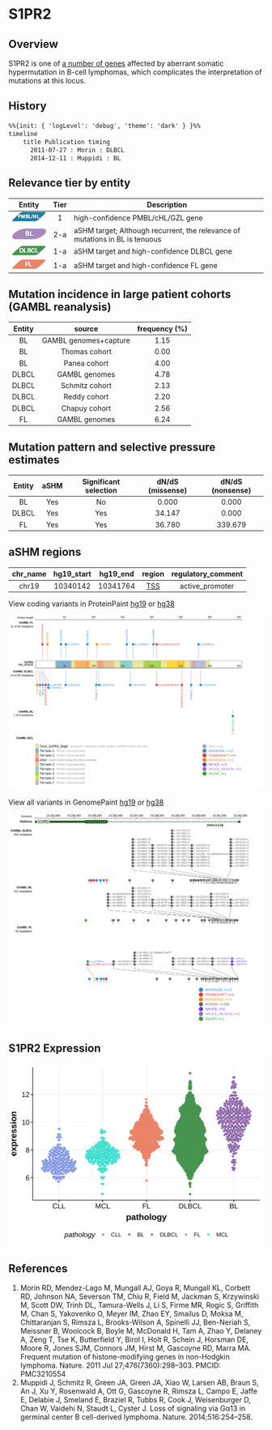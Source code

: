 # S1PR2

## Overview
S1PR2 is one of [a number of genes](https://github.com/morinlab/LLMPP/wiki/ashm) affected by aberrant somatic hypermutation in B-cell lymphomas, which complicates the interpretation of mutations at this locus.
## History
```mermaid
%%{init: { 'logLevel': 'debug', 'theme': 'dark' } }%%
timeline
    title Publication timing
      2011-07-27 : Morin : DLBCL
      2014-12-11 : Muppidi : BL
```

## Relevance tier by entity

|Entity|Tier|Description                           |
|:------:|:----:|--------------------------------------|
|![PMBL](images/icons/PMBL_tier1.png)|1|high-confidence PMBL/cHL/GZL gene|
|![BL](images/icons/BL_tier2.png)    |2-a | aSHM target; Although recurrent, the relevance of mutations in BL is tenuous |
|![DLBCL](images/icons/DLBCL_tier1.png) |1-a | aSHM target and high-confidence DLBCL gene            |
|![FL](images/icons/FL_tier1.png)    |1-a | aSHM target and high-confidence FL gene               |

## Mutation incidence in large patient cohorts (GAMBL reanalysis)

|Entity|source               |frequency (%)|
|:------:|:---------------------:|:-------------:|
|BL    |GAMBL genomes+capture|1.15         |
|BL    |Thomas cohort        |0.00         |
|BL    |Panea cohort         |4.00         |
|DLBCL |GAMBL genomes        |4.78         |
|DLBCL |Schmitz cohort       |2.13         |
|DLBCL |Reddy cohort         |2.20         |
|DLBCL |Chapuy cohort        |2.56         |
|FL    |GAMBL genomes        |6.24         |

## Mutation pattern and selective pressure estimates

|Entity|aSHM|Significant selection|dN/dS (missense)|dN/dS (nonsense)|
|:------:|:----:|:---------------------:|:----------------:|:----------------:|
|BL    |Yes |No                   | 0.000          |  0.000         |
|DLBCL |Yes |Yes                  |34.147          |  0.000         |
|FL    |Yes |Yes                  |36.780          |339.679         |

## aSHM regions

|chr_name|hg19_start|hg19_end|region                                                                                    |regulatory_comment|
|:--------:|:----------:|:--------:|:------------------------------------------------------------------------------------------:|:------------------:|
|chr19   |10340142  |10341764|[TSS](https://genome.ucsc.edu/s/rdmorin/GAMBL%20hg19?position=chr19%3A10340142%2D10341764)|active_promoter   |


View coding variants in ProteinPaint [hg19](https://morinlab.github.io/LLMPP/GAMBL/S1PR2_protein.html)  or [hg38](https://morinlab.github.io/LLMPP/GAMBL/S1PR2_protein_hg38.html)

![](images/proteinpaint/S1PR2_NM_004230.svg)

View all variants in GenomePaint [hg19](https://morinlab.github.io/LLMPP/GAMBL/S1PR2.html)  or [hg38](https://morinlab.github.io/LLMPP/GAMBL/S1PR2_hg38.html)

![](images/proteinpaint/S1PR2.svg)

## S1PR2 Expression
![](images/gene_expression/S1PR2_by_pathology.svg)
<!-- ORIGIN: 21796119 -->
<!-- BL: muppidiLossSignalingGa132014b -->
<!-- DLBCL: morinFrequentMutationHistonemodifying2011 -->

## References
1.  Morin RD, Mendez-Lago M, Mungall AJ, Goya R, Mungall KL, Corbett RD, Johnson NA, Severson TM, Chiu R, Field M, Jackman S, Krzywinski M, Scott DW, Trinh DL, Tamura-Wells J, Li S, Firme MR, Rogic S, Griffith M, Chan S, Yakovenko O, Meyer IM, Zhao EY, Smailus D, Moksa M, Chittaranjan S, Rimsza L, Brooks-Wilson A, Spinelli JJ, Ben-Neriah S, Meissner B, Woolcock B, Boyle M, McDonald H, Tam A, Zhao Y, Delaney A, Zeng T, Tse K, Butterfield Y, Birol I, Holt R, Schein J, Horsman DE, Moore R, Jones SJM, Connors JM, Hirst M, Gascoyne RD, Marra MA. Frequent mutation of histone-modifying genes in non-Hodgkin lymphoma. Nature. 2011 Jul 27;476(7360):298–303. PMCID: PMC3210554
2.  Muppidi J, Schmitz R, Green JA, Green JA, Xiao W, Larsen AB, Braun S, An J, Xu Y, Rosenwald A, Ott G, Gascoyne R, Rimsza L, Campo E, Jaffe E, Delabie J, Smeland E, Braziel R, Tubbs R, Cook J, Weisenburger D, Chan W, Vaidehi N, Staudt L, Cyster J. Loss of signaling via Gα13 in germinal center B cell-derived lymphoma. Nature. 2014;516:254–258. 
